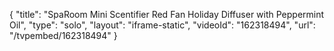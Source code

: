 {
    "title": "SpaRoom Mini Scentifier Red Fan Holiday Diffuser with Peppermint Oil",
    "type": "solo",
    "layout": "iframe-static",
    "videoId": "162318494",
    "url": "\/tvpembed\/162318494"
}